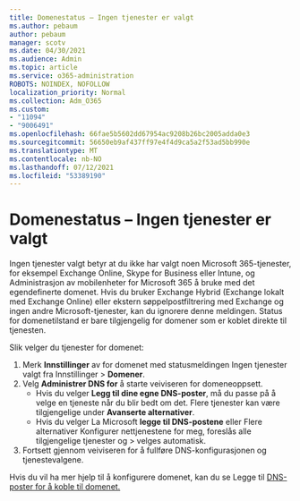 ```yaml
---
title: Domenestatus – Ingen tjenester er valgt
ms.author: pebaum
author: pebaum
manager: scotv
ms.date: 04/30/2021
ms.audience: Admin
ms.topic: article
ms.service: o365-administration
ROBOTS: NOINDEX, NOFOLLOW
localization_priority: Normal
ms.collection: Adm_O365
ms.custom:
- "11094"
- "9006491"
ms.openlocfilehash: 66fae5b5602dd67954ac9208b26bc2005adda0e3
ms.sourcegitcommit: 56650eb9af437ff97e4f4d9ca5a2f53ad5bb990e
ms.translationtype: MT
ms.contentlocale: nb-NO
ms.lasthandoff: 07/12/2021
ms.locfileid: "53389190"
---
```

# <a name="domain-status---no-services-selected"></a>Domenestatus – Ingen tjenester er valgt

 Ingen tjenester valgt betyr at du ikke har valgt noen Microsoft 365-tjenester, for eksempel Exchange Online, Skype for Business eller Intune, og Administrasjon av mobilenheter for Microsoft 365 å bruke med det egendefinerte domenet. Hvis du bruker Exchange Hybrid (Exchange lokalt med Exchange Online) eller ekstern søppelpostfiltrering med Exchange og ingen andre Microsoft-tjenester, kan du ignorere denne meldingen. Status for domenetilstand er bare tilgjengelig for domener som er koblet direkte til tjenesten.

Slik velger du tjenester for domenet:

1. Merk **Innstillinger** av for domenet med statusmeldingen Ingen tjenester valgt fra Innstillinger  >  [](https://admin.microsoft.com/Adminportal/Home) **Domener**.
1. Velg **Administrer DNS for** å starte veiviseren for domeneoppsett.
    - Hvis du velger **Legg til dine egne DNS-poster**, må du passe på å velge en tjeneste når du blir bedt om det. Flere tjenester kan være tilgjengelige under **Avanserte alternativer**.
    - Hvis du velger La Microsoft  **legge til DNS-postene** eller Flere alternativer Konfigurer nettjenestene for meg, foreslås alle tilgjengelige tjenester og  >   velges automatisk.
1. Fortsett gjennom veiviseren for å fullføre DNS-konfigurasjonen og tjenestevalgene.
 
Hvis du vil ha mer hjelp til å konfigurere domenet, kan du se Legge til [DNS-poster for å koble til domenet.](/microsoft-365/admin/get-help-with-domains/create-dns-records-at-any-dns-hosting-provider)

